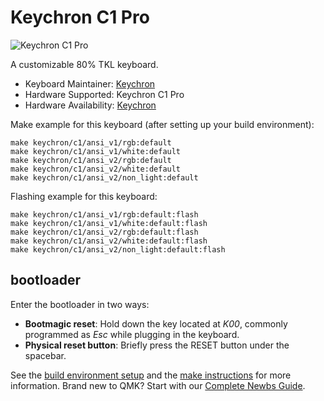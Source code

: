 # Keychron C1 Pro

![Keychron C1 Pro](https://i.imgur.com/Svdm4lph.jpg)

A customizable 80% TKL keyboard.

* Keyboard Maintainer: [Keychron](https://github.com/keychron)
* Hardware Supported: Keychron C1 Pro
* Hardware Availability: [Keychron](https://www.keychron.com)

Make example for this keyboard (after setting up your build environment):

    make keychron/c1/ansi_v1/rgb:default
    make keychron/c1/ansi_v1/white:default
    make keychron/c1/ansi_v2/rgb:default
    make keychron/c1/ansi_v2/white:default
    make keychron/c1/ansi_v2/non_light:default

Flashing example for this keyboard:

    make keychron/c1/ansi_v1/rgb:default:flash
    make keychron/c1/ansi_v1/white:default:flash
    make keychron/c1/ansi_v2/rgb:default:flash
    make keychron/c1/ansi_v2/white:default:flash
    make keychron/c1/ansi_v2/non_light:default:flash

## bootloader

Enter the bootloader in two ways:

* **Bootmagic reset**: Hold down the key located at *K00*, commonly programmed as *Esc* while plugging in the keyboard.
* **Physical reset button**: Briefly press the RESET button under the spacebar.

See the [build environment setup](https://docs.qmk.fm/#/getting_started_build_tools) and the [make instructions](https://docs.qmk.fm/#/getting_started_make_guide) for more information. Brand new to QMK? Start with our [Complete Newbs Guide](https://docs.qmk.fm/#/newbs).
